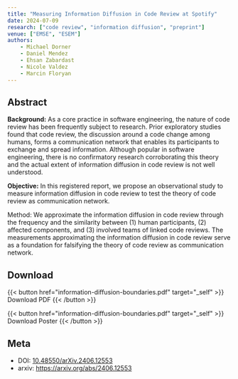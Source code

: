 ```yaml
---
title: "Measuring Information Diffusion in Code Review at Spotify"
date: 2024-07-09
research: ["code review", "information diffusion", "preprint"]
venue: ["EMSE", "ESEM"]
authors:
    - Michael Dorner
    - Daniel Mendez
    - Ehsan Zabardast
    - Nicole Valdez
    - Marcin Floryan
---
```


## Abstract

**Background:** As a core practice in software engineering, the nature of code review has been frequently subject to research. Prior exploratory studies found that code review, the discussion around a code change among humans, forms a communication network that enables its participants to exchange and spread information. Although popular in software engineering, there is no confirmatory research corroborating this theory and the actual extent of information diffusion in code review is not well understood.

**Objective:** In this registered report, we propose an observational study to measure information diffusion in code review to test the theory of code review as communication network.

Method: We approximate the information diffusion in code review through the frequency and the similarity between (1) human participants, (2) affected components, and (3) involved teams of linked code reviews. The measurements approximating the information diffusion in code review serve as a foundation for falsifying the theory of code review as communication network.

## Download

{{< button href="information-diffusion-boundaries.pdf" target="_self" >}}
Download PDF
{{< /button >}}

{{< button href="information-diffusion-boundaries.pdf" target="_self" >}}
Download Poster
{{< /button >}}

## Meta

- DOI: [10.48550/arXiv.2406.12553](https://doi.org/10.48550/arXiv.2406.12553)
- arxiv: https://arxiv.org/abs/2406.12553
